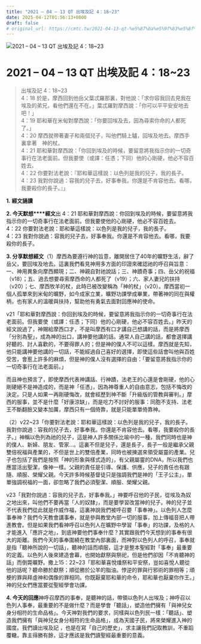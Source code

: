 ```yaml
---
title: "2021 – 04 – 13 QT 出埃及記 4：18~23"
date: 2025-04-12T01:56:13+0800
draft: false
# original_url: https://cmtc.tw/2021-04-13-qt-%e5%87%ba%e5%9f%83%e5%8f%8a%e8%a8%98-4%ef%bc%9a1823
---
```


![2021 – 04 – 13 QT  出埃及記 4：18\~23](/images/qt.jpg   "2021 – 04 – 13 QT  出埃及記 4：18\~23")

# 2021 – 04 – 13 QT 出埃及記 4：18\~23

> 出埃及記 4：18\~23  
> 4：18 於是，摩西回到他岳父葉忒羅那裏，對他說：「求你容我回去見我在埃及的弟兄，看他們還在不在。」葉忒羅對摩西說：「你可以平平安安地去吧！」  
> 4：19 耶和華在米甸對摩西說：「你要回埃及去，因為尋索你命的人都死了。」  
> 4：20 摩西就帶著妻子和兩個兒子，叫他們騎上驢，回埃及地去。摩西手裏拿著　神的杖。  
> 4：21 耶和華對摩西說：「你回到埃及的時候，要留意將我指示你的一切奇事行在法老面前。但我要使（或譯：任憑；下同）他的心剛硬，他必不容百姓去。  
> 4：22 你要對法老說：『耶和華這樣說：以色列是我的兒子，我的長子。  
> 4：23 我對你說過：容我的兒子去，好事奉我。你還是不肯容他去。看哪，我要殺你的長子。』」

**1.** **經文誦讀**

**2. 今天默想****經文**出 4：21 耶和華對摩西說：你回到埃及的時候，要留意將我指示你的一切奇事行在法老面前。但我要使他的心剛硬，他必不容百姓去。  
4：22 你要對法老說：耶和華這樣說：以色列是我的兒子，我的長子。  
4：23 我對你說過：容我的兒子去，好事奉我。你還是不肯容他去。看哪，我要殺你的長子。

**3. 分享默想經文**（1）摩西為要遵行神的旨意，離開居住了40年的曠野生活，辭了岳父，要回埃及地去。這裏我們看見神用多方面的印證來確認祂的呼召與旨意：一、神用異象向摩西顯現；二、神親自對祂說話；三、神蹟奇事；四、岳父的祝福（v18）；五、過去想要尋索摩西命的人都死了（v19）；六、家人妻兒的扶持（v20）；七、摩西牧羊的杖，此時已被改變稱為「神的杖」（v20）。摩西當初一個人孤單來到米甸的曠野，如今成家立業，曠野功課學成畢業，帶著神的同在與權柄，也有家人的溫暖與扶持，幫助他有勇氣去面對回應神的使命。

v21「耶和華對摩西說：你回到埃及的時候，要留意將我指示你的一切奇事行在法老面前。但我要使（或譯：任憑；下同）他的心剛硬，他必不容百姓去。」昨天的經文說過了，神賜給摩西口才，不是叫摩西有口才講自己想講的話，而是將摩西「分別為聖」，成為神的出口，講神要他講的話。通常人自己講的話，都會選擇講好聽的、討人喜歡的，不要得罪人的；但是神的僕人不可以這樣。摩西就是先知，他只能講神要他講的一切話，不能經過自己喜好的選擇，即使這些話會叫他與百姓受苦，會惹上許多的麻煩，但是神的僕人沒有選擇的自由：「要留意將我指示你的一切奇事行在法老面前。」

而且神也預言了，即使摩西代表神講話、行神蹟，法老王的心還是會剛硬，他的心剛硬絕不是神造成的，而是神「任憑」，因為神尊重人的自由意志，包括不悔改的決定。只是人如果一再剛硬悔改，就會經歷到神不斷「升級版的管教與審判。」摩西的服事，並不是什麼「好康涼缺」，而是吃力不討好的服事：同胞不支持、法老王不斷翻臉又變本加厲，摩西只有一個倚靠，就是只能單單倚靠神。

（2）v22\~23「你要對法老說：耶和華這樣說：以色列是我的兒子，我的長子。我對你說過：容我的兒子去，好事奉我。你還是不肯容他去。看哪，我要殺你的長子。」神稱以色列為祂的兒子，這是神人許多關係比喻中的一種，我們同時也是神的僕人、新婦、朋友、管家…。這裏不但是兒子，還是長子，長子一般是繼承父親雙倍祝福與產業的，不但是世上的雙倍產業，同時也被揀選來領受屬靈的產業。兒子也包括了我們是按照「神的形象與樣式造的」，有父親屬靈的DNA，所以我們也應當活出聖潔，像神一樣。父親的責任是引導、保護、供應，兒子的責任也有跟隨、順服、榮耀父親。今天許多時候基督徒只是強調我們是神的「王子公主」，單單強調祝福的一面，卻忽略了我們必須聖潔、順服、榮耀父親。

v23「我對你說過：容我的兒子去，好事奉我。」神要呼召他的子民，從埃及為奴之地出來，叫他們不要再當「人的奴隸」，而是要學習改當神的兒子。神的兒子並不代表我們從此就是作威作福，這裏神說我們被呼召要「事奉神」。以色列人怎麼事奉神？我們今天教會講事奉，就是參與教堂內部一切的服事，加上傳福音把人帶進教會。但是如果我們看神呼召以色列人在曠野中學習「事奉」的功課，及格的人才能進入「應許之地」，到底神要他們事奉什麼？其實跟我們今天想到的事奉有很大的距離。我們今天的事奉圍繞在教堂內部裏面，而神對以色列人的呼召，事奉就是指「聽神所說的一切話」，聽神的話而順服，這才是整本聖經對「事奉」最重要的定義。以色列人後來建造會幕，也開始獻祭與祭祀，但是他們卻因「不肯聽神的話」而倒斃曠野。撒上15：22\~23「耶和華喜悅燔祭和平安祭，豈如喜悅人聽從他的話呢？聽命勝於獻祭；順從勝於公羊的脂油。悖逆的罪與行邪術的罪相等；頑梗的罪與拜虛神和偶像的罪相同。你既厭棄耶和華的命令，耶和華也厭棄你作王。」神的兒女們應當要從聖經學會功課。

**4. 今天的回應**神呼召摩西的事奉，是聽神的話，帶領以色列人出埃及；神呼召以色列人事奉，最重要的不是做什麼？而是學會「聽話」，塑造他們擁有「與神兒女身分相符的生命品格」。今天神對我們的要求，同樣與以色列民一樣：「聽話」、塑造我們擁有「與神兒女身分相符的生命品格」，成為天國子民，將來榮耀進入神的國度。我們讀出埃及記 ，也是在寫「自己的歷史」，求主讓我們記取教訓，不重蹈覆轍，靠主得勝有餘，這才應該是我們讀聖經最重要的意義。